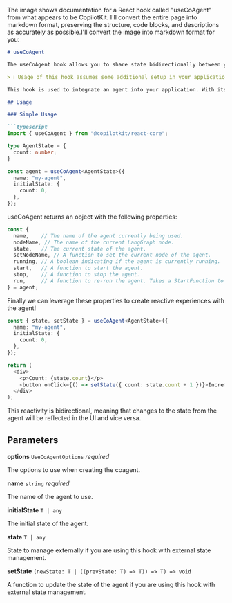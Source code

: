 <think>The image shows documentation for a React hook called "useCoAgent" from what appears to be CopilotKit. I'll convert the entire page into markdown format, preserving the structure, code blocks, and descriptions as accurately as possible.</think>I'll convert the image into markdown format for you:

```markdown
# useCoAgent

The useCoAgent hook allows you to share state bidirectionally between your application and the agent.

> ℹ️ Usage of this hook assumes some additional setup in your application. For more information on that see the CopilotKit [getting started guide](link-to-guide).

This hook is used to integrate an agent into your application. With its use, you can render and update the state of an agent, allowing for a dynamic and interactive experience. We call these shared state experiences agentic copilots, or CoAgents for short.

## Usage

### Simple Usage

```typescript
import { useCoAgent } from "@copilotkit/react-core";

type AgentState = {
  count: number;
}

const agent = useCoAgent<AgentState>({
  name: "my-agent",
  initialState: {
    count: 0,
  },
});
```

useCoAgent returns an object with the following properties:

```typescript
const {
  name,    // The name of the agent currently being used.
  nodeName, // The name of the current LangGraph node.
  state,   // The current state of the agent.
  setNodeName, // A function to set the current node of the agent.
  running, // A boolean indicating if the agent is currently running.
  start,   // A function to start the agent.
  stop,    // A function to stop the agent.
  run,     // A function to re-run the agent. Takes a StartFunction to inform the agent why it is being re-run.
} = agent;
```

Finally we can leverage these properties to create reactive experiences with the agent!

```typescript
const { state, setState } = useCoAgent<AgentState>({
  name: "my-agent",
  initialState: {
    count: 0,
  },
});

return (
  <div>
    <p>Count: {state.count}</p>
    <button onClick={() => setState({ count: state.count + 1 })}>Increment</button>
  </div>
);
```

This reactivity is bidirectional, meaning that changes to the state from the agent will be reflected in the UI and vice versa.

## Parameters

**options** `UseCoAgentOptions` *required*

The options to use when creating the coagent.

**name** `string` *required*

The name of the agent to use.

**initialState** `T | any`

The initial state of the agent.

**state** `T | any`

State to manage externally if you are using this hook with external state management.

**setState** `(newState: T | ((prevState: T) => T)) => T) => void`

A function to update the state of the agent if you are using this hook with external state management.
```
